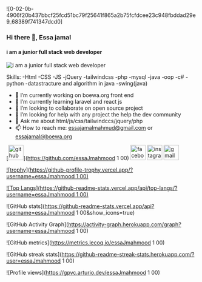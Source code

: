![0-02-0b-4906f20b437bbcf25fcd51bc79f25641f865a2b75fcfdcee23c948fbddad29e9_68389f741347dcd0]
### Hi there 👋, **Essa jamal**
#### i am a junior **full stack web developer**
![i am a junior **full stack web developer**](https://user-images.githubusercontent.com/77193607/132190076-6903cb4a-ef14-42b6-8b2e-b1ce4aad467d.jpg)


Skills: -Html -CSS -JS -jQuery -tailwindcss  -php -mysql -java -oop -c# -python -datastracture and algorithm in java -swing(java)

- 🔭 I’m currently working on boewa.org front end  
- 🌱 I’m currently learning laravel and react js 
- 👯 I’m looking to collaborate on open source project  
- 🤔 I’m looking for help with any project the help the dev community 
- 💬 Ask me about html/js/css/tailwindccs/jquery/php 
- 📫 How to reach me: essajamalmahmud@gmail.com or essajamal@boewa.org 


[<img src='https://cdn.jsdelivr.net/npm/simple-icons@3.0.1/icons/github.svg' alt='github' height='40'>](https://github.com/essaJmahmood 1 00)  [<img src='https://cdn.jsdelivr.net/npm/simple-icons@3.0.1/icons/facebook.svg' alt='facebook' height='40'>](https://www.facebook.com/https://www.facebook.com/essa.jamal.mahmood/)  [<img src='https://cdn.jsdelivr.net/npm/simple-icons@3.0.1/icons/instagram.svg' alt='instagram' height='40'>](https://www.instagram.com/https://www.instagram.com/essajamal8//)  [<img src='https://cdn.jsdelivr.net/npm/simple-icons@3.0.1/icons/gmail.svg' alt='gmail' height='40'>](essajamalmahmud@gmail.com)  

[![trophy](https://github-profile-trophy.vercel.app/?username=essaJmahmood 1 00)](https://github.com/ryo-ma/github-profile-trophy)

[![Top Langs](https://github-readme-stats.vercel.app/api/top-langs/?username=essaJmahmood 1 00)](https://github.com/anuraghazra/github-readme-stats)

![GitHub stats](https://github-readme-stats.vercel.app/api?username=essaJmahmood 1 00&show_icons=true)  

![GitHub Activity Graph](https://activity-graph.herokuapp.com/graph?username=essaJmahmood 1 00)  

![GitHub metrics](https://metrics.lecoq.io/essaJmahmood 1 00)  

![GitHub streak stats](https://github-readme-streak-stats.herokuapp.com/?user=essaJmahmood 1 00)  

![Profile views](https://gpvc.arturio.dev/essaJmahmood 1 00)  
